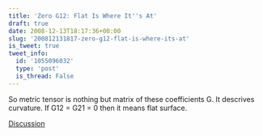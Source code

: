 ```yaml
---
title: 'Zero G12: Flat Is Where It''s At'
draft: true
date: 2008-12-13T18:17:36+00:00
slug: '200812131817-zero-g12-flat-is-where-its-at'
is_tweet: true
tweet_info:
  id: '1055096032'
  type: 'post'
  is_thread: False
---
```




So metric tensor is nothing but matrix of these coefficients G. It descrives curvature. If G12 = G21 = 0 then it means flat surface.

[Discussion](https://x.com/sytelus/status/1055096032)

